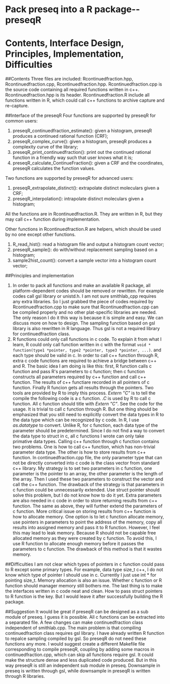 # Pack preseq into a R package--preseqR
# Contents, Interface Design, Principles, Implementation,  Difficulties

##Contents
Three files are included: Rcontinuedfraction.hpp, Rcontinuedfraction.cpp, Rcontinuedfraction.hpp. Rcontinuedfraction.cpp is the source code containing all required functions written in c++. Rcontinuedfraction.hpp is its header. Rcontinuedfraction.R include all functions written in R, which could call c++ functions to archive capture and re-capture.

##Interface of the preseqR
Four functions are supported by preseqR for common users:
1. preseqR_continuedfraction_estimate(): given a histogram, preseqR produces a continued rational function (CRF); 
2. preseqR_complex_curve(): given a histogram, preseqR produces a complexity curve of the library;
3. preseqR_print_continuedfraction(): print out the continued rational function in a friendly way such that user knows what it is; 
4. preseqR_calculate_ContinueFraction(): given a CRF and the coordinates, preseqR calculates the function values.

Two functions are supported by preseqR for advanced users:
1. preseqR_extrapolate_distinct(): extrapolate distinct moleculars given a CRF;
2. preseqR_interpolation(): intrapolate distinct moleculars given a histogram;

All the functions are in Rcontinuedfraction.R. They are written in R, but they may call c++ function during implementation.

Other functions in Rcontinuedfraction.R are helpers, which should be used by no one except other functions.
1. R_read_hist(): read a histogram file and output a histogram count vector;
2. preseqR_sample(): do with/without replacement sampling based on a histogram;
3. sample2hist_count(): convert a sample vector into a histogram count vector;

##Principles and implementation
1. In order to pack all functions and make an available R package, all platform-dependent codes should be removed or rewritten. For example codes call gsl library or unistd.h. I am not sure smithlab_cpp requires any extra libraries. So I just grabbed the piece of codes required by Rcontinuedfraction.cpp to make sure that Rcontinuedfraction.cpp can be compiled properly and no other plat-specific libraries are needed. The only reason I do it this way is because it is simple and easy. We can discuss more on how to design. The sampling function based on gsl library is also rewritten in R language. Thus gsl is not a required library for continuedfraction class.  
2. R functions could only call functions in c code. To explain it from what I learn, R could only call function written in c with the format ```void * function(type1 *pointer, type2 *pointer, type3 *pointer, ...)```. and each type should be valid in c. In order to call c++ function through R, extra c code functions are required to achieve a bridge between c++ and R. The basic idea I am doing is like this: first, R function calls c function and pass R's parameters to c function; then c function constructs all parameters required by c++ function and call c++ function. The results of c++ functiare recorded in all pointers of c function. Finally R funcion gets all results through the pointers. 
Two tools are provided by R to imply this process. *Extern "C"* is to tell the compile the following code is a c function. *.C* is used by R to call c function. All c function should title with *Extern "C"*. See the code for the usage. It is trivial to call c function through R. But one thing should be emphasized that you still need to explicitly convert the data types in R to the data type which can be recognized by c code. In R, I use *as.datatype* to convert. Unlike R, for c function, each data type of the parameter should be predetermined. Since I do not find a way to convert the data type to struct in c, all c functions I wrote can only take primative data types. 
Calling c++ function through c function contains two problems. One is how to call c++ function, which has non-trivial parameter data type. The other is how to store results from c++ function. In continuedfraction.cpp file, the only parameter type that can not be directly converted into c code is the class vector from standard c++ library. My strategy is to set two parameters in c function, one parameter is the pointer to an array, the other parameter is the length of the array. Then I used these two parameters to construct the vector and call the c++ function. The drawback of the strategy is that parameters in c function could be unnecessarily extended. Use struct pointer should solve this problem, but I do not know how to do it yet. 
Extra parameters are also needed in c code in order to store returning results from c++ function. The same as above, they will further extend the parameters of c function. More critical issue on storing results from c++ function is how to allocate memory. One option is to let c function allocate memory, use pointers in parameters to point the address of the memory, copy all results into assigned memory and pass it to R function. However, I feel this may lead to leak memory. Because R should not be capable free allocated memory as they were created by c function. To avoid this, I use R function to allocate enough memory before it passes the parameters to c function. The drawback of this method is that it wastes memory.

##Difficulties
I am not clear which types of pointers in c function could pass to R except some primary types. For example, data type size_t c++, I do not know which type of pointer I should use in c. Currently I just use int * for pointing size_t. Memory allocation is also an issue. Whether c function or R function should manager memory still bothers me. The last thing is to make the interfaces written in c code neat and clean. How to pass struct pointers to R function is the key. But I would leave it after successfully building the R package. 

##Suggestion
It would be great if preseqR can be designed as a sub module of preseq. I guess it is possible. All c functions can be extracted into a separated file. A few changes can make continuedfraction class independent of smithlab.cpp. The main problem is that compiling continuedfraction class requires gsl library. I have already written R function to repalce sampling compiled by gsl. So preseqR do not need these functions any more. I would suggest create a different Makefile file corresponding to compile preseqR, coupling by adding some macros in continuedfraction.cpp, which can skip all functions require gsl. It could make the structure dense and less duplicated code produced. But in this way preseqR is still an independent sub module in preseq. Downsample in preseq is written through gsl, while downsample in preseqR is written through R libraries. 
